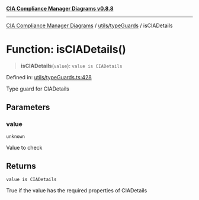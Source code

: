 [**CIA Compliance Manager Diagrams v0.8.8**](../../../README.md)

***

[CIA Compliance Manager Diagrams](../../../modules.md) / [utils/typeGuards](../README.md) / isCIADetails

# Function: isCIADetails()

> **isCIADetails**(`value`): `value is CIADetails`

Defined in: [utils/typeGuards.ts:428](https://github.com/Hack23/cia-compliance-manager/blob/283c1f3ddf6c7084b20c21176cda3bc5166ffcb9/src/utils/typeGuards.ts#L428)

Type guard for CIADetails

## Parameters

### value

`unknown`

Value to check

## Returns

`value is CIADetails`

True if the value has the required properties of CIADetails
